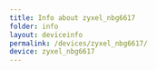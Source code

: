 ```yaml
---
title: Info about zyxel_nbg6617
folder: info
layout: deviceinfo
permalink: /devices/zyxel_nbg6617/
device: zyxel_nbg6617
---
```

